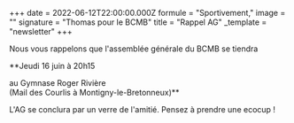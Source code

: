 +++
date = 2022-06-12T22:00:00.000Z
formule = "Sportivement,"
image = ""
signature = "Thomas pour le BCMB"
title = "Rappel AG"
_template = "newsletter"
+++

Nous vous rappelons que l'assemblée générale du BCMB se tiendra

**Jeudi 16 juin à 20h15  
   
au Gymnase Roger Rivière   
(Mail des Courlis à Montigny-le-Bretonneux)**

L'AG se conclura par un verre de l'amitié. Pensez à prendre une ecocup !
